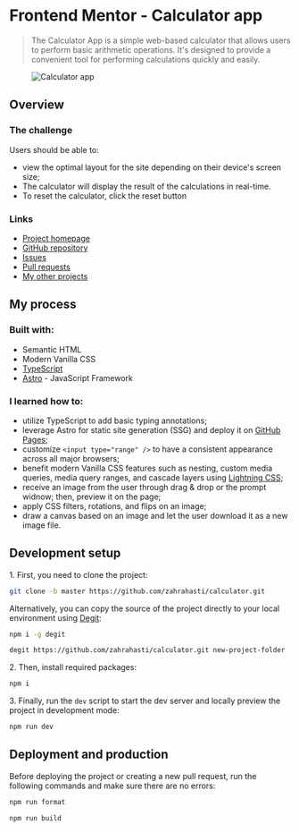 <h1>Frontend Mentor - Calculator app</h1>

<blockquote>
   <p>
      The Calculator App is a simple web-based calculator that allows users to perform basic arithmetic operations. It's designed to provide a convenient tool for performing calculations quickly and easily.
   </p>
</blockquote>

<figure>
   <img src="https://res.cloudinary.com/dz209s6jk/image/upload/v1652199545/Challenges/xye51b9no1nkpuonov8r.jpg" alt="Calculator app" />
</figure>

<h2>Overview</h2>
<h3>The challenge</h3>
<p>Users should be able to:</p>
<ul>
   <li>view the optimal layout for the site depending on their device's screen size;</li>
   <li> The calculator will display the result of the calculations in real-time.</li>
   <li> To reset the calculator, click the reset button</li>
</ul>

<h3>Links</h3>
<ul>
   <li>
      <a href="https://calculator-frontendmentor-zahtahasti.netlify.app">Project homepage</a>
   </li>
   <li>
      <a href="https://github.com/zahrahasti/calculator">GitHub repository</a>
   </li>
   <li>
      <a href="https://github.com/zahrahasti/calculator/issues">Issues</a>
   </li>
   <li>
      <a href="https://github.com/zahrahasti/calculator/pulls">Pull requests</a>
   </li>
   <li>
      <a href=https://github.com/zahrahasti/?tab=repositories">My other projects</a>
   </li>
</ul>

<h2>My process</h2>
<h3>Built with:</h3>
<ul>
   <li>Semantic HTML</li>
   <li>Modern Vanilla CSS</li>
   <li>
      <a href="https://www.typescriptlang.org">TypeScript</a>
   </li>
   <li>
      <a href="https://astro.build">Astro</a> - JavaScript Framework
   </li>
</ul>

<h3>I learned how to:</h3>

- utilize TypeScript to add basic typing annotations;
- leverage Astro for static site generation (SSG) and deploy it on <a href="https://pages.github.com">GitHub Pages</a>;
- customize `<input type="range" />` to have a consistent appearance across all major browsers;
- benefit modern Vanilla CSS features such as nesting, custom media queries, media query ranges, and cascade layers using <a href="https://lightningcss.dev">Lightning CSS</a>;
- receive an image from the user through drag & drop or the prompt widnow; then, preview it on the page;
- apply CSS filters, rotations, and flips on an image;
- draw a canvas based on an image and let the user download it as a new image file.

<h2>Development setup</h2>
<p>1. First, you need to clone the project:</p>

```sh
git clone -b master https://github.com/zahrahasti/calculator.git
```

<p>
   Alternatively, you can copy the source of the project directly to your local environment using <a href="https://github.com/Rich-Harris/degit">Degit</a>:
</p>

```sh
npm i -g degit

degit https://github.com/zahrahasti/calculator.git new-project-folder
```

<p>2. Then, install required packages:</p>

```sh
npm i
```

<p>3. Finally, run the <code>dev</code> script to start the dev server and locally preview the project in development mode:</p>

```sh
npm run dev
```

<h2>Deployment and production</h2>
<p>Before deploying the project or creating a new pull request, run the following commands and make sure there are no errors:</p>

```sh
npm run format

npm run build
```
